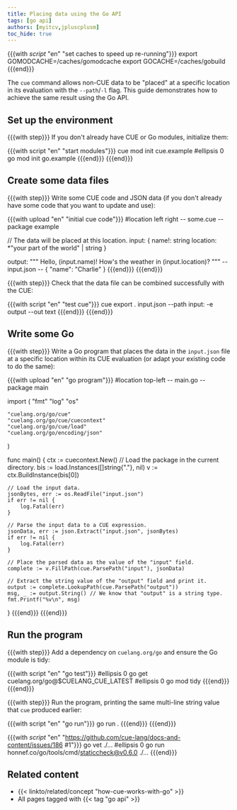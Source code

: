 ```yaml
---
title: Placing data using the Go API
tags: [go api]
authors: [myitcv,jpluscplusm]
toc_hide: true
---
```


{{{with _script_ "en" "set caches to speed up re-running"}}}
export GOMODCACHE=/caches/gomodcache
export GOCACHE=/caches/gobuild
{{{end}}}

The `cue` command allows non-CUE data to be "placed" at a specific location in
its evaluation with the `--path`/`-l` flag.
This guide demonstrates how to achieve the same result using the Go API.

<!--more-->

## Set up the environment

{{{with step}}}
If you don't already have CUE or Go modules, initialize them:

{{{with script "en" "start modules"}}}
cue mod init cue.example
#ellipsis 0
go mod init go.example
{{{end}}}
{{{end}}}

## Create some data files

{{{with step}}}
Write some CUE code and JSON data
(if you don't already have some code that you want to update and use):

{{{with upload "en" "initial cue code"}}}
#location left right
-- some.cue --
package example

// The data will be placed at this location.
input: {
	name!:    string
	location: *"your part of the world" | string
}

output: """
    Hello, \(input.name)!
    How's the weather in \(input.location)?
    """
-- input.json --
{
    "name": "Charlie"
}
{{{end}}}
{{{end}}}

{{{with step}}}
Check that the data file can be combined successfully with the CUE:

{{{with script "en" "test cue"}}}
cue export . input.json --path input: -e output --out text
{{{end}}}
{{{end}}}

## Write some Go

{{{with step}}}
Write a Go program that places the data in the `input.json` file at a specific
location within its CUE evaluation
(or adapt your existing code to do the same):

{{{with upload "en" "go program"}}}
#location top-left
-- main.go --
package main

import (
	"fmt"
	"log"
	"os"

	"cuelang.org/go/cue"
	"cuelang.org/go/cue/cuecontext"
	"cuelang.org/go/cue/load"
	"cuelang.org/go/encoding/json"
)

func main() {
	ctx := cuecontext.New()
	// Load the package in the current directory.
	bis := load.Instances([]string{"."}, nil)
	v := ctx.BuildInstance(bis[0])

	// Load the input data.
	jsonBytes, err := os.ReadFile("input.json")
	if err != nil {
		log.Fatal(err)
	}

	// Parse the input data to a CUE expression.
	jsonData, err := json.Extract("input.json", jsonBytes)
	if err != nil {
		log.Fatal(err)
	}

	// Place the parsed data as the value of the "input" field.
	complete := v.FillPath(cue.ParsePath("input"), jsonData)

	// Extract the string value of the "output" field and print it.
	output := complete.LookupPath(cue.ParsePath("output"))
	msg, _ := output.String() // We know that "output" is a string type.
	fmt.Printf("%v\n", msg)
}
{{{end}}}
{{{end}}}

## Run the program

{{{with step}}}
Add a dependency on `cuelang.org/go` and ensure the Go module is tidy:

{{{with script "en" "go test"}}}
#ellipsis 0
go get cuelang.org/go@$CUELANG_CUE_LATEST
#ellipsis 0
go mod tidy
{{{end}}}
{{{end}}}

{{{with step}}}
Run the program,
printing the same multi-line string value that `cue` produced earlier:

{{{with script "en" "go run"}}}
go run .
{{{end}}}
{{{end}}}

{{{with _script_ "en" "https://github.com/cue-lang/docs-and-content/issues/186 #1"}}}
go vet ./...
#ellipsis 0
go run honnef.co/go/tools/cmd/staticcheck@v0.6.0 ./...
{{{end}}}

## Related content

- {{< linkto/related/concept "how-cue-works-with-go" >}}
- All pages tagged with {{< tag "go api" >}}
